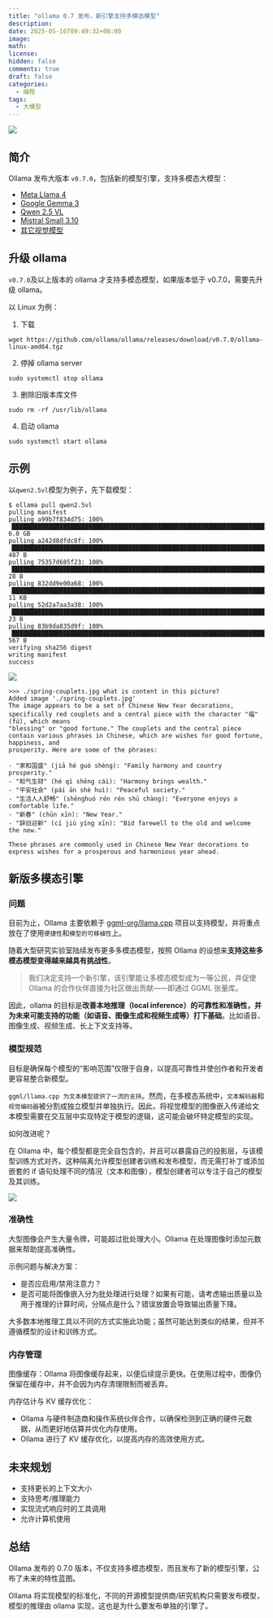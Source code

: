 ```yaml
---
title: "ollama 0.7 发布，新引擎支持多模态模型"
description:
date: 2025-05-16T09:49:32+08:00
image:
math:
license:
hidden: false
comments: true
draft: false
categories:
  - 编程
tags:
  - 大模型
---
```


![](https://ollama.com/public/blog/multimodal.png)

## 简介

Ollama 发布大版本 `v0.7.0`，包括新的模型引擎，支持多模态大模型：

- [Meta Llama 4](https://ollama.com/library/llama4)
- [Google Gemma 3](https://ollama.com/library/gemma3)
- [Qwen 2.5 VL](https://ollama.com/library/qwen2.5vl)
- [Mistral Small 3.10](https://ollama.com/library/mistral-small3.1)
- [其它视觉模型](https://ollama.com/search?c=vision)

<!--more-->

## 升级 ollama

`v0.7.0`及以上版本的 ollama 才支持多模态模型，如果版本低于 v0.7.0，需要先升级 ollama。

以 Linux 为例：

1. 下载

```shell
wget https://github.com/ollama/ollama/releases/download/v0.7.0/ollama-linux-amd64.tgz
```

2. 停掉 ollama server

```shell
sudo systemctl stop ollama
```

3. 删除旧版本库文件

```shell
sudo rm -rf /usr/lib/ollama
```

4. 启动 ollama

```shell
sudo systemctl start ollama
```

## 示例

以`qwen2.5vl`模型为例子，先下载模型：

```shell
$ ollama pull qwen2.5vl
pulling manifest
pulling a99b7f834d75: 100% ▕████████████████████████████████████████████████████████████████████████████████████████████████████████▏ 6.0 GB
pulling a242d8dfdc8f: 100% ▕████████████████████████████████████████████████████████████████████████████████████████████████████████▏  487 B
pulling 75357d685f23: 100% ▕████████████████████████████████████████████████████████████████████████████████████████████████████████▏   28 B
pulling 832dd9e00a68: 100% ▕████████████████████████████████████████████████████████████████████████████████████████████████████████▏  11 KB
pulling 52d2a7aa3a38: 100% ▕████████████████████████████████████████████████████████████████████████████████████████████████████████▏   23 B
pulling 83b9da835d9f: 100% ▕████████████████████████████████████████████████████████████████████████████████████████████████████████▏  567 B
verifying sha256 digest
writing manifest
success
```

![](https://ollama.com/public/blog/spring-couplets.jpg)

```shell
>>> ./spring-couplets.jpg what is content in this picture?
Added image './spring-couplets.jpg'
The image appears to be a set of Chinese New Year decorations, specifically red couplets and a central piece with the character "福" (fú), which means
"blessing" or "good fortune." The couplets and the central piece contain various phrases in Chinese, which are wishes for good fortune, happiness, and
prosperity. Here are some of the phrases:

- "家和国盛" (jiā hé guó shèng): "Family harmony and country prosperity."
- "和气生财" (hé qì shēng cái): "Harmony brings wealth."
- "平安社会" (pái ān shè huì): "Peaceful society."
- "生活人人舒畅" (shēnghuó rén rén shū chàng): "Everyone enjoys a comfortable life."
- "新春" (chūn xīn): "New Year."
- "辞旧迎新" (cí jiù yíng xīn): "Bid farewell to the old and welcome the new."

These phrases are commonly used in Chinese New Year decorations to express wishes for a prosperous and harmonious year ahead.
```

## 新版多模态引擎

### 问题

目前为止，Ollama 主要依赖于 [ggml-org/llama.cpp](https://github.com/ggml-org/llama.cpp) 项目以支持模型，并将重点放在了使用`便捷性`和`模型的可移植性`上。

随着大型研究实验室陆续发布更多多模态模型，按照 Ollama 的设想来**支持这些多模态模型变得越来越具有挑战性**。

> 我们决定支持一个新引擎，该引擎能让多模态模型成为一等公民，并促使 Ollama 的合作伙伴直接为社区做出贡献——即通过 GGML 张量库。

因此，ollama 的目标是**改善本地推理（local inference）的可靠性和准确性，并为未来可能支持的功能（如语音、图像生成和视频生成等）打下基础**。比如语音、图像生成、视频生成、长上下文支持等。

### 模型规范

目标是确保每个模型的“影响范围”仅限于自身，以提高可靠性并使创作者和开发者更容易整合新模型。

`ggml/llama.cpp 为文本模型提供了一流的支持`。然而，在多模态系统中，`文本解码器`和`视觉编码器`被分割成独立模型并单独执行。因此，将视觉模型的图像嵌入传递给文本模型需要在交互层中实现特定于模型的逻辑，这可能会破坏特定模型的实现。

如何改进呢？

在 Ollama 中，每个模型都是完全自包含的，并且可以暴露自己的投影层，与该模型训练方式对齐。这种隔离允许模型创建者训练和发布模型，而无需打补丁或添加嵌套的 if 语句处理不同的情况（文本和图像），模型创建者可以专注于自己的模型及其训练。

![](https://ollama.com/public/blog/multi-images.png)

### 准确性

大型图像会产生大量令牌，可能超过批处理大小。Ollama 在处理图像时添加元数据来帮助提高准确性。

示例问题与解决方案：

- 是否应启用/禁用注意力？
- 是否可能将图像嵌入分为批处理进行处理？如果有可能，请考虑输出质量以及用于推理的计算时间，分隔点是什么？错误放置会导致输出质量下降。

大多数本地推理工具以不同的方式实施此功能；虽然可能达到类似的结果，但并不遵循模型的设计和训练方式。

### 内存管理

图像缓存：Ollama 将图像缓存起来，以便后续提示更快。在使用过程中，图像仍保留在缓存中，并不会因为内存清理限制而被丢弃。

内存估计与 KV 缓存优化：

- Ollama 与硬件制造商和操作系统伙伴合作，以确保检测到正确的硬件元数据，从而更好地估算并优化内存使用。
- Ollama 进行了 KV 缓存优化，以提高内存的高效使用方式。

## 未来规划

- 支持更长的上下文大小
- 支持思考/推理能力
- 实现流式响应时的工具调用
- 允许计算机使用

## 总结

Ollama 发布的 0.7.0 版本，不仅支持多模态模型，而且发布了新的模型引擎，公布了未来的特性蓝图。

Ollama 将实现模型的标准化，不同的开源模型提供商/研究机构只需要发布模型，模型的推理由 ollama 实现，这也是为什么要发布单独的引擎了。
